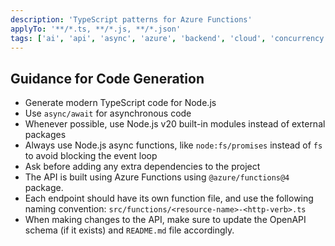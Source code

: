 ```yaml
---
description: 'TypeScript patterns for Azure Functions'
applyTo: '**/*.ts, **/*.js, **/*.json'
tags: ['ai', 'api', 'async', 'azure', 'backend', 'cloud', 'concurrency', 'guidelines', 'instructions', 'machine-learning', 'microsoft', 'standards', 'typescript']
---
```


## Guidance for Code Generation
- Generate modern TypeScript code for Node.js
- Use `async/await` for asynchronous code
- Whenever possible, use Node.js v20 built-in modules instead of external packages
- Always use Node.js async functions, like `node:fs/promises` instead of `fs` to avoid blocking the event loop
- Ask before adding any extra dependencies to the project
- The API is built using Azure Functions using `@azure/functions@4` package.
- Each endpoint should have its own function file, and use the following naming convention: `src/functions/<resource-name>-<http-verb>.ts`
- When making changes to the API, make sure to update the OpenAPI schema (if it exists) and `README.md` file accordingly.
